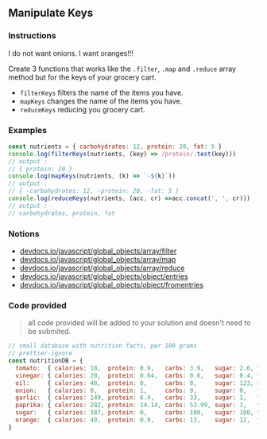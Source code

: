 ## Manipulate Keys

### Instructions

I do not want onions. I want oranges!!!

Create 3 functions that works like the `.filter`, `.map` and `.reduce` array method but for the keys of your grocery cart.

- `filterKeys` filters the name of the items you have.
- `mapKeys` changes the name of the items you have.
- `reduceKeys` reducing you grocery cart.

### Examples

```js
const nutrients = { carbohydrates: 12, protein: 20, fat: 5 }
console.log(filterKeys(nutrients, (key) => /protein/.test(key)))
// output :
// { protein: 20 }
console.log(mapKeys(nutrients, (k) => `-${k}`))
// output :
// { -carbohydrates: 12, -protein: 20, -fat: 5 }
console.log(reduceKeys(nutrients, (acc, cr) =>acc.concat(', ', cr)))
// output :
// carbohydrates, protein, fat
```

### Notions

- [devdocs.io/javascript/global_objects/array/filter](https://devdocs.io/javascript/global_objects/array/filter)
- [devdocs.io/javascript/global_objects/array/map](https://devdocs.io/javascript/global_objects/array/map)
- [devdocs.io/javascript/global_objects/array/reduce](https://devdocs.io/javascript/global_objects/array/reduce)
- [devdocs.io/javascript/global_objects/object/entries](https://devdocs.io/javascript/global_objects/object/entries)
- [devdocs.io/javascript/global_objects/object/fromentries](https://devdocs.io/javascript/global_objects/object/fromentries)

### Code provided

> all code provided will be added to your solution and doesn't need to be submited.

```js
// small database with nutrition facts, per 100 grams
// prettier-ignore
const nutritionDB = {
  tomato:  { calories: 18,  protein: 0.9,   carbs: 3.9,   sugar: 2.6, fiber: 1.2, fat: 0.2   },
  vinegar: { calories: 20,  protein: 0.04,  carbs: 0.6,   sugar: 0.4, fiber: 0,   fat: 0     },
  oil:     { calories: 48,  protein: 0,     carbs: 0,     sugar: 123, fiber: 0,   fat: 151   },
  onion:   { calories: 0,   protein: 1,     carbs: 9,     sugar: 0,   fiber: 0,   fat: 0     },
  garlic:  { calories: 149, protein: 6.4,   carbs: 33,    sugar: 1,   fiber: 2.1, fat: 0.5   },
  paprika: { calories: 282, protein: 14.14, carbs: 53.99, sugar: 1,   fiber: 0,   fat: 12.89 },
  sugar:   { calories: 387, protein: 0,     carbs: 100,   sugar: 100, fiber: 0,   fat: 0     },
  orange:  { calories: 49,  protein: 0.9,   carbs: 13,    sugar: 12,  fiber: 0.2, fat: 0.1   },
}
```
